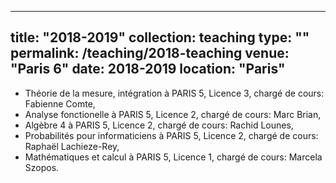 ---
title: "2018-2019"
collection: teaching
type: ""
permalink: /teaching/2018-teaching
venue: "Paris 6"
date: 2018-2019
location: "Paris"
--

- Théorie de la mesure, intégration à PARIS 5, Licence 3, chargé de cours: Fabienne Comte,
- Analyse fonctionelle à PARIS 5, Licence 2, chargé de cours: Marc Brian,
- Algèbre 4 à PARIS 5, Licence 2, chargé de cours: Rachid Lounes,
- Probabilités pour informaticiens à PARIS 5, Licence 2, chargé de cours: Raphaël Lachieze-Rey,
- Mathématiques et calcul à PARIS 5, Licence 1, chargé de cours: Marcela Szopos.
